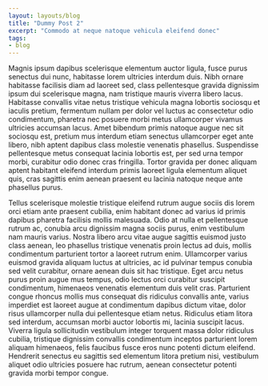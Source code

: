 ```yaml
---
layout: layouts/blog
title: "Dummy Post 2"
excerpt: "Commodo at neque natoque vehicula eleifend donec"
tags:
- blog
---
```


Magnis ipsum dapibus scelerisque elementum auctor ligula, fusce purus senectus dui nunc, habitasse lorem ultricies interdum duis. Nibh ornare habitasse facilisis diam ad laoreet sed, class pellentesque gravida dignissim ipsum dui scelerisque magna, nam tristique mauris viverra libero lacus. Habitasse convallis vitae netus tristique vehicula magna lobortis sociosqu et iaculis pretium, fermentum nullam per dolor vel luctus ac consectetur odio condimentum, pharetra nec posuere morbi metus ullamcorper vivamus ultricies accumsan lacus. Amet bibendum primis natoque augue nec sit sociosqu est, pretium mus interdum etiam senectus ullamcorper eget ante libero, nibh aptent dapibus class molestie venenatis phasellus. Suspendisse pellentesque metus consequat lacinia lobortis est, per sed urna tempor morbi, curabitur odio donec cras fringilla. Tortor gravida per donec aliquam aptent habitant eleifend interdum primis laoreet ligula elementum aliquet quis, cras sagittis enim aenean praesent eu lacinia natoque neque ante phasellus purus.

Tellus scelerisque molestie tristique eleifend rutrum augue sociis dis lorem orci etiam ante praesent cubilia, enim habitant donec ad varius id primis dapibus pharetra facilisis mollis malesuada. Odio at nulla et pellentesque rutrum ac, conubia arcu dignissim magna sociis purus, enim vestibulum nam mauris varius. Nostra libero arcu vitae augue sagittis euismod justo class aenean, leo phasellus tristique venenatis proin lectus ad duis, mollis condimentum parturient tortor a laoreet rutrum enim. Ullamcorper varius euismod gravida aliquam luctus at ultricies, ac id pulvinar tempus conubia sed velit curabitur, ornare aenean duis sit hac tristique. Eget arcu netus purus proin augue mus tempus, odio lectus orci curabitur suscipit condimentum, himenaeos venenatis elementum duis velit cras. Parturient congue rhoncus mollis mus consequat dis ridiculus convallis ante, varius imperdiet est laoreet augue at condimentum dapibus dictum vitae, dolor risus ullamcorper nulla dui pellentesque etiam netus. Ridiculus etiam litora sed interdum, accumsan morbi auctor lobortis mi, lacinia suscipit lacus. Viverra ligula sollicitudin vestibulum integer torquent massa dolor ridiculus cubilia, tristique dignissim convallis condimentum inceptos parturient lorem aliquam himenaeos, felis faucibus fusce eros nunc potenti dictum eleifend. Hendrerit senectus eu sagittis sed elementum litora pretium nisi, vestibulum aliquet odio ultricies posuere hac rutrum, aenean consectetur potenti gravida morbi tempor congue.
